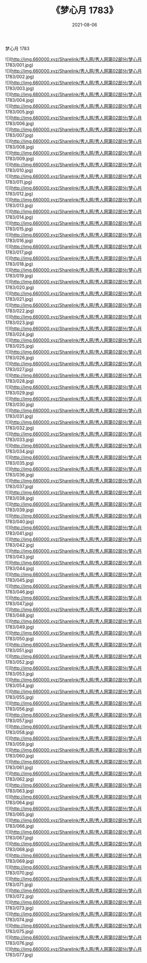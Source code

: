 ﻿---
layout: post
title:  《梦心月 1783》
date:   2021-08-06
img: http://img.660000.xyz/Sharelink/秀人网/秀人网第02部分/梦心月 1783/000.jpg
categories: [美女, 清纯, 唯美]
---

梦心月 1783

  ![](http://img.660000.xyz/Sharelink/秀人网/秀人网第02部分/梦心月 1783/001.jpg) <br> ![](http://img.660000.xyz/Sharelink/秀人网/秀人网第02部分/梦心月 1783/002.jpg) <br> ![](http://img.660000.xyz/Sharelink/秀人网/秀人网第02部分/梦心月 1783/003.jpg) <br> ![](http://img.660000.xyz/Sharelink/秀人网/秀人网第02部分/梦心月 1783/004.jpg) <br> ![](http://img.660000.xyz/Sharelink/秀人网/秀人网第02部分/梦心月 1783/005.jpg) <br> ![](http://img.660000.xyz/Sharelink/秀人网/秀人网第02部分/梦心月 1783/006.jpg) <br> ![](http://img.660000.xyz/Sharelink/秀人网/秀人网第02部分/梦心月 1783/007.jpg) <br> ![](http://img.660000.xyz/Sharelink/秀人网/秀人网第02部分/梦心月 1783/008.jpg) <br> ![](http://img.660000.xyz/Sharelink/秀人网/秀人网第02部分/梦心月 1783/009.jpg) <br> ![](http://img.660000.xyz/Sharelink/秀人网/秀人网第02部分/梦心月 1783/010.jpg) <br> ![](http://img.660000.xyz/Sharelink/秀人网/秀人网第02部分/梦心月 1783/011.jpg) <br> ![](http://img.660000.xyz/Sharelink/秀人网/秀人网第02部分/梦心月 1783/012.jpg) <br> ![](http://img.660000.xyz/Sharelink/秀人网/秀人网第02部分/梦心月 1783/013.jpg) <br> ![](http://img.660000.xyz/Sharelink/秀人网/秀人网第02部分/梦心月 1783/014.jpg) <br> ![](http://img.660000.xyz/Sharelink/秀人网/秀人网第02部分/梦心月 1783/015.jpg) <br> ![](http://img.660000.xyz/Sharelink/秀人网/秀人网第02部分/梦心月 1783/016.jpg) <br> ![](http://img.660000.xyz/Sharelink/秀人网/秀人网第02部分/梦心月 1783/017.jpg) <br> ![](http://img.660000.xyz/Sharelink/秀人网/秀人网第02部分/梦心月 1783/018.jpg) <br> ![](http://img.660000.xyz/Sharelink/秀人网/秀人网第02部分/梦心月 1783/019.jpg) <br> ![](http://img.660000.xyz/Sharelink/秀人网/秀人网第02部分/梦心月 1783/020.jpg) <br> ![](http://img.660000.xyz/Sharelink/秀人网/秀人网第02部分/梦心月 1783/021.jpg) <br> ![](http://img.660000.xyz/Sharelink/秀人网/秀人网第02部分/梦心月 1783/022.jpg) <br> ![](http://img.660000.xyz/Sharelink/秀人网/秀人网第02部分/梦心月 1783/023.jpg) <br> ![](http://img.660000.xyz/Sharelink/秀人网/秀人网第02部分/梦心月 1783/024.jpg) <br> ![](http://img.660000.xyz/Sharelink/秀人网/秀人网第02部分/梦心月 1783/025.jpg) <br> ![](http://img.660000.xyz/Sharelink/秀人网/秀人网第02部分/梦心月 1783/026.jpg) <br> ![](http://img.660000.xyz/Sharelink/秀人网/秀人网第02部分/梦心月 1783/027.jpg) <br> ![](http://img.660000.xyz/Sharelink/秀人网/秀人网第02部分/梦心月 1783/028.jpg) <br> ![](http://img.660000.xyz/Sharelink/秀人网/秀人网第02部分/梦心月 1783/029.jpg) <br> ![](http://img.660000.xyz/Sharelink/秀人网/秀人网第02部分/梦心月 1783/030.jpg) <br> ![](http://img.660000.xyz/Sharelink/秀人网/秀人网第02部分/梦心月 1783/031.jpg) <br> ![](http://img.660000.xyz/Sharelink/秀人网/秀人网第02部分/梦心月 1783/032.jpg) <br> ![](http://img.660000.xyz/Sharelink/秀人网/秀人网第02部分/梦心月 1783/033.jpg) <br> ![](http://img.660000.xyz/Sharelink/秀人网/秀人网第02部分/梦心月 1783/034.jpg) <br> ![](http://img.660000.xyz/Sharelink/秀人网/秀人网第02部分/梦心月 1783/035.jpg) <br> ![](http://img.660000.xyz/Sharelink/秀人网/秀人网第02部分/梦心月 1783/036.jpg) <br> ![](http://img.660000.xyz/Sharelink/秀人网/秀人网第02部分/梦心月 1783/037.jpg) <br> ![](http://img.660000.xyz/Sharelink/秀人网/秀人网第02部分/梦心月 1783/038.jpg) <br> ![](http://img.660000.xyz/Sharelink/秀人网/秀人网第02部分/梦心月 1783/039.jpg) <br> ![](http://img.660000.xyz/Sharelink/秀人网/秀人网第02部分/梦心月 1783/040.jpg) <br> ![](http://img.660000.xyz/Sharelink/秀人网/秀人网第02部分/梦心月 1783/041.jpg) <br> ![](http://img.660000.xyz/Sharelink/秀人网/秀人网第02部分/梦心月 1783/042.jpg) <br> ![](http://img.660000.xyz/Sharelink/秀人网/秀人网第02部分/梦心月 1783/043.jpg) <br> ![](http://img.660000.xyz/Sharelink/秀人网/秀人网第02部分/梦心月 1783/044.jpg) <br> ![](http://img.660000.xyz/Sharelink/秀人网/秀人网第02部分/梦心月 1783/045.jpg) <br> ![](http://img.660000.xyz/Sharelink/秀人网/秀人网第02部分/梦心月 1783/046.jpg) <br> ![](http://img.660000.xyz/Sharelink/秀人网/秀人网第02部分/梦心月 1783/047.jpg) <br> ![](http://img.660000.xyz/Sharelink/秀人网/秀人网第02部分/梦心月 1783/048.jpg) <br> ![](http://img.660000.xyz/Sharelink/秀人网/秀人网第02部分/梦心月 1783/049.jpg) <br> ![](http://img.660000.xyz/Sharelink/秀人网/秀人网第02部分/梦心月 1783/050.jpg) <br> ![](http://img.660000.xyz/Sharelink/秀人网/秀人网第02部分/梦心月 1783/051.jpg) <br> ![](http://img.660000.xyz/Sharelink/秀人网/秀人网第02部分/梦心月 1783/052.jpg) <br> ![](http://img.660000.xyz/Sharelink/秀人网/秀人网第02部分/梦心月 1783/053.jpg) <br> ![](http://img.660000.xyz/Sharelink/秀人网/秀人网第02部分/梦心月 1783/054.jpg) <br> ![](http://img.660000.xyz/Sharelink/秀人网/秀人网第02部分/梦心月 1783/055.jpg) <br> ![](http://img.660000.xyz/Sharelink/秀人网/秀人网第02部分/梦心月 1783/056.jpg) <br> ![](http://img.660000.xyz/Sharelink/秀人网/秀人网第02部分/梦心月 1783/057.jpg) <br> ![](http://img.660000.xyz/Sharelink/秀人网/秀人网第02部分/梦心月 1783/058.jpg) <br> ![](http://img.660000.xyz/Sharelink/秀人网/秀人网第02部分/梦心月 1783/059.jpg) <br> ![](http://img.660000.xyz/Sharelink/秀人网/秀人网第02部分/梦心月 1783/060.jpg) <br> ![](http://img.660000.xyz/Sharelink/秀人网/秀人网第02部分/梦心月 1783/061.jpg) <br> ![](http://img.660000.xyz/Sharelink/秀人网/秀人网第02部分/梦心月 1783/062.jpg) <br> ![](http://img.660000.xyz/Sharelink/秀人网/秀人网第02部分/梦心月 1783/063.jpg) <br> ![](http://img.660000.xyz/Sharelink/秀人网/秀人网第02部分/梦心月 1783/064.jpg) <br> ![](http://img.660000.xyz/Sharelink/秀人网/秀人网第02部分/梦心月 1783/065.jpg) <br> ![](http://img.660000.xyz/Sharelink/秀人网/秀人网第02部分/梦心月 1783/066.jpg) <br> ![](http://img.660000.xyz/Sharelink/秀人网/秀人网第02部分/梦心月 1783/067.jpg) <br> ![](http://img.660000.xyz/Sharelink/秀人网/秀人网第02部分/梦心月 1783/068.jpg) <br> ![](http://img.660000.xyz/Sharelink/秀人网/秀人网第02部分/梦心月 1783/069.jpg) <br> ![](http://img.660000.xyz/Sharelink/秀人网/秀人网第02部分/梦心月 1783/070.jpg) <br> ![](http://img.660000.xyz/Sharelink/秀人网/秀人网第02部分/梦心月 1783/071.jpg) <br> ![](http://img.660000.xyz/Sharelink/秀人网/秀人网第02部分/梦心月 1783/072.jpg) <br> ![](http://img.660000.xyz/Sharelink/秀人网/秀人网第02部分/梦心月 1783/073.jpg) <br> ![](http://img.660000.xyz/Sharelink/秀人网/秀人网第02部分/梦心月 1783/074.jpg) <br> ![](http://img.660000.xyz/Sharelink/秀人网/秀人网第02部分/梦心月 1783/075.jpg) <br> ![](http://img.660000.xyz/Sharelink/秀人网/秀人网第02部分/梦心月 1783/076.jpg) <br> ![](http://img.660000.xyz/Sharelink/秀人网/秀人网第02部分/梦心月 1783/077.jpg) <br>